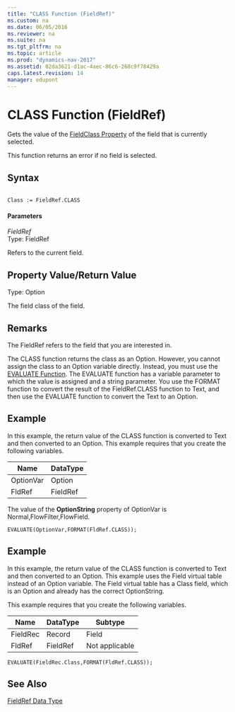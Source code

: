 ```yaml
---
title: "CLASS Function (FieldRef)"
ms.custom: na
ms.date: 06/05/2016
ms.reviewer: na
ms.suite: na
ms.tgt_pltfrm: na
ms.topic: article
ms.prod: "dynamics-nav-2017"
ms.assetid: 02da3621-d1ac-4aec-86c6-268c9f78429a
caps.latest.revision: 14
manager: edupont
---
```

# CLASS Function (FieldRef)
Gets the value of the [FieldClass Property](FieldClass-Property.md) of the field that is currently selected.  
  
 This function returns an error if no field is selected.  
  
## Syntax  
  
```  
  
Class := FieldRef.CLASS  
```  
  
#### Parameters  
 *FieldRef*  
 Type: FieldRef  
  
 Refers to the current field.  
  
## Property Value/Return Value  
 Type: Option  
  
 The field class of the field.  
  
## Remarks  
 The FieldRef refers to the field that you are interested in.  
  
 The CLASS function returns the class as an Option. However, you cannot assign the class to an Option variable directly. Instead, you must use the [EVALUATE Function](EVALUATE-Function.md). The EVALUATE function has a variable parameter to which the value is assigned and a string parameter. You use the FORMAT function to convert the result of the FieldRef.CLASS function to Text, and then use the EVALUATE function to convert the Text to an Option.  
  
## Example  
 In this example, the return value of the CLASS function is converted to Text and then converted to an Option. This example requires that you create the following variables.  
  
|Name|DataType|  
|----------|--------------|  
|OptionVar|Option|  
|FldRef|FieldRef|  
  
 The value of the **OptionString** property of OptionVar is Normal,FlowFilter,FlowField.  
  
```  
EVALUATE(OptionVar,FORMAT(FldRef.CLASS));  
```  
  
## Example  
 In this example, the return value of the CLASS function is converted to Text and then converted to an Option. This example uses the Field virtual table instead of an Option variable. The Field virtual table has a Class field, which is an Option and already has the correct OptionString.  
  
 This example requires that you create the following variables.  
  
|Name|DataType|Subtype|  
|----------|--------------|-------------|  
|FieldRec|Record|Field|  
|FldRef|FieldRef|Not applicable|  
  
```  
EVALUATE(FieldRec.Class,FORMAT(FldRef.CLASS));  
```  
  
## See Also  
 [FieldRef Data Type](FieldRef-Data-Type.md)